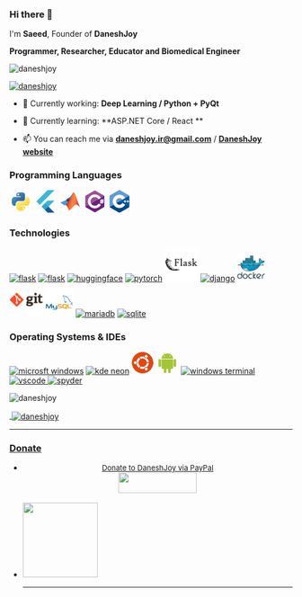 ### Hi there 👋
 
 I'm **Saeed**, Founder of **DaneshJoy**

**Programmer, Researcher, Educator and Biomedical Engineer**

<p align="left"> <img src="https://komarev.com/ghpvc/?username=daneshjoy&label=Profile%20views&color=0e75b6&style=flat" alt="daneshjoy" /> </p>

<p align="left"> <a href="https://github.com/ryo-ma/github-profile-trophy"><img src="https://github-profile-trophy.vercel.app/?username=daneshjoy" alt="daneshjoy" /></a> </p>

- 🔭 Currently working: **Deep Learning / Python + PyQt**

- 🌱 Currently learning: **ASP.NET Core / React **

- 📫 You can reach me via **daneshjoy.ir@gmail.com** / **[DaneshJoy website](https://daneshjoy.ir)**

<h3 align="left">Programming Languages</h3>
<p align="left"> 
  <a href="https://www.python.org/">
  <img src="https://github.com/devicons/devicon/blob/master/icons/python/python-original.svg" alt="python" width="40" height="40"/></a>
  <a href="https://flutter.dev/">
  <img src="https://github.com/devicons/devicon/blob/master/icons/flutter/flutter-original.svg" alt="flutter" width="40" height="40"/></a>
  <a href="https://www.mathworks.com/">
  <img src="https://github.com/devicons/devicon/blob/master/icons/matlab/matlab-original.svg" alt="matlab" width="40" height="40"/></a>
  <a href="https://docs.microsoft.com/en-us/dotnet/csharp/">
  <img src="https://github.com/devicons/devicon/blob/master/icons/csharp/csharp-original.svg" alt="csharp" width="40" height="40"/></a>
  <a href="https://www.cplusplus.com/">
  <img src="https://github.com/devicons/devicon/blob/master/icons/cplusplus/cplusplus-original.svg" alt="cplusplus" width="40" height="40"/></a>
  
<h3 align="left">Technologies</h3>
<p align="left"> 
  <a href="https://www.tensorflow.org/">
  <img src="https://upload.wikimedia.org/wikipedia/commons/2/2d/Tensorflow_logo.svg" alt="flask" width="40" height="40"/></a>
  <a href="https://keras.io/">
  <img src="https://keras.io/img/logo.png" alt="flask" width="100" height="30"/></a>
  <a href="https://huggingface.co/">
  <img src="https://avatars.githubusercontent.com/u/25720743?s=200&v=4" alt="huggingface" width="40" height="40"/></a>
  <a href="https://pytorch.org/">
  <img src="https://d3njjcbhbojbot.cloudfront.net/api/utilities/v1/imageproxy/https://s3.amazonaws.com/coursera-course-photos/51/6d31a64dad46d08a076ef7abbf4f15/external-content.duckduckgo.com.jpg?auto=format%2Ccompress&dpr=1&w=330&h=330&fit=fill&q=25" alt="pytorch" width="50" height="50"/></a>
  <a href="https://flask.palletsprojects.com/">
  <img src="https://github.com/devicons/devicon/blob/master/icons/flask/flask-original-wordmark.svg" alt="flask" width="60" height="60"/></a>
  <a href="https://www.djangoproject.com/">
  <img src="https://static.djangoproject.com/img/logos/django-logo-positive.svg" alt="django" width="50" height="50"/></a>
  <a href="https://www.docker.com/">
  <img src="https://github.com/devicons/devicon/blob/master/icons/docker/docker-original-wordmark.svg" alt="docker" width="50" height="50"/></a>
  <a href="https://git-scm.com/">
  <img src="https://github.com/devicons/devicon/blob/master/icons/git/git-original-wordmark.svg" alt="git" width="60" height="60"/></a>
  <a href="https://www.mysql.com/">
  <img src="https://github.com/devicons/devicon/blob/master/icons/mysql/mysql-original-wordmark.svg" alt="mysql" width="50" height="50"/></a>
  <a href="https://mariadb.org/">
  <img src="https://mariadb.com/wp-content/uploads/2019/11/mariadb-logo-vert_blue-transparent.png" alt="mariadb" width="50" height="50"/></a>
  <a href="https://www.sqlite.org/">
  <img src="https://upload.wikimedia.org/wikipedia/commons/thumb/3/38/SQLite370.svg/1280px-SQLite370.svg.png" alt="sqlite" width="70" height="30"/></a>

  
<h3 align="left">Operating Systems & IDEs</h3>
<p align="left"> 
  <a href="https://www.microsoft.com/en-us/windows">
  <img src="https://img.icons8.com/fluent/48/000000/windows-10.png" alt="microsft windows" width="40" height="40"/></a>
  <a href="https://neon.kde.org/">
  <img src="https://upload.wikimedia.org/wikipedia/commons/f/f7/Neon-logo.svg" alt="kde neon" width="40" height="40"/></a>
    <a href="https://ubuntu.com/">
  <img src="https://github.com/devicons/devicon/blob/master/icons/ubuntu/ubuntu-plain.svg" alt="ubuntu" width="40" height="40"/></a>
  <a href="https://www.android.com/">
  <img src="https://github.com/devicons/devicon/blob/master/icons/android/android-plain.svg" alt="android" width="40" height="40"/></a>
  <a href="https://github.com/microsoft/terminal">
  <img src="https://upload.wikimedia.org/wikipedia/commons/thumb/5/51/Windows_Terminal_logo.svg/1280px-Windows_Terminal_logo.svg.png" alt="windows terminal" width="35" height="30"/>
  <a href="https://code.visualstudio.com/">
  <img src="https://img.icons8.com/color/48/000000/visual-studio-code-2019.png" alt="vscode" width="40" height="40"/>
  <a href="https://www.spyder-ide.org/">
  <img src="https://upload.wikimedia.org/wikipedia/commons/thumb/7/7e/Spyder_logo.svg/800px-Spyder_logo.svg.png" alt="spyder" width="75" height="40"/>
  
<p><img align="left" src="https://github-readme-stats.vercel.app/api/top-langs?username=daneshjoy&show_icons=true&locale=en&layout=compact" alt="daneshjoy" /></p>
<br>
<p>&nbsp;<img align="center" src="https://github-readme-stats.vercel.app/api?username=daneshjoy&show_icons=true&locale=en" alt="daneshjoy" /></p>

<!--
**daneshjoy/daneshjoy** is a ✨ _special_ ✨ repository because its `README.md` (this file) appears on your GitHub profile.

Here are some ideas to get you started:

- 🔭 I’m currently working on ...
- 🌱 I’m currently learning ...
- 👯 I’m looking to collaborate on ...
- 🤔 I’m looking for help with ...
- 💬 Ask me about ...
- 📫 How to reach me: ...
- 😄 Pronouns: ...
- ⚡ Fun fact: ...
-->

<hr />
<h3> Donate </h3>
<ul>
<li class="md-list-item">
<p class="md-end-block md-p" style="text-align: center;"><a role="button" href="https://www.paypal.com/donate/?hosted_button_id=5SL6Y3LNGEP2L"><span style="font-size: small;"><span class="md-plain">Donate to DaneshJoy via PayPal</span></span></a><br/>
<a href="https://www.paypal.com/donate/?hosted_button_id=5SL6Y3LNGEP2L" target="_blank" rel="noopener"><img loading="lazy" class="alignnone wp-image-822" src="https://upload.wikimedia.org/wikipedia/commons/thumb/b/b5/PayPal.svg/1200px-PayPal.svg.png" alt="" width="139" height="37" srcset="https://daneshjoy.ir/wp-content/uploads/2022/09/PayPal-300x80.png 300w, https://upload.wikimedia.org/wikipedia/commons/thumb/b/b5/PayPal.svg/1200px-PayPal.svg.png 256w, https://upload.wikimedia.org/wikipedia/commons/thumb/b/b5/PayPal.svg/1200px-PayPal.svg.png 360w" sizes="(max-width: 139px) 100vw, 139px" /></a></p>
</li>
<li>
<p><img loading="lazy" class="wp-image-823 aligncenter" src="https://daneshjoy.ir/wp-content/uploads/2022/09/Paypal-Donation-QR-code.png" alt="" width="133" height="133" srcset="https://daneshjoy.ir/wp-content/uploads/2022/09/Paypal-Donation-QR-code.png 160w, https://daneshjoy.ir/wp-content/uploads/2022/09/Paypal-Donation-QR-code-150x150.png 150w, https://daneshjoy.ir/wp-content/uploads/2022/09/Paypal-Donation-QR-code-140x140.png 140w" sizes="(max-width: 133px) 100vw, 133px" /></p>
<div class="md-hr md-end-block" tabindex="-1">
<hr />
</li>
</ul>
